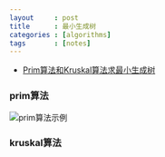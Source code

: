 ```yaml
---
layout     : post
title      : 最小生成树
categories : [algorithms]
tags       : [notes]
---
```

- [Prim算法和Kruskal算法求最小生成树](http://www.cnblogs.com/Finley/p/5318268.html)

### prim算法
![prim算法示例](https://en.wikipedia.org/wiki/Prim%27s_algorithm#/media/File:Prim%27s_algorithm.svg)

### kruskal算法
